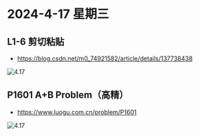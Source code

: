 # 2024-4-17 星期三

## L1-6 剪切粘贴

- https://blog.csdn.net/m0_74921582/article/details/137738438

![4.17](https://img2.imgtp.com/2024/04/17/byOEaUUY.png)

## P1601 A+B Problem（高精）

- https://www.luogu.com.cn/problem/P1601

![4.17](https://img2.imgtp.com/2024/04/17/0cqbQ7Jh.png)
